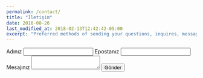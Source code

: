 ```yaml
---
permalink: /contact/
title: "İletişim"
date: 2016-08-26
last_modified_at: 2018-02-13T12:42:42-05:00
excerpt: "Preferred methods of sending your questions, inquires, messages, and love letters to me."
---
```

<div id="contact">
<div id="contact-form">
<form action="https://formspree.io/f/esen.yalim@gmail.com" method="POST">
  <label>Adınız <input type="text" name="name"> </label>
  <label>Epostanız <input type="email" name="_replyto"> </label>
  <label>Mesajınız <textarea name="message"></textarea> </label>
  <button type="submit">Gönder</button>     
</form>
</div>
</div>

